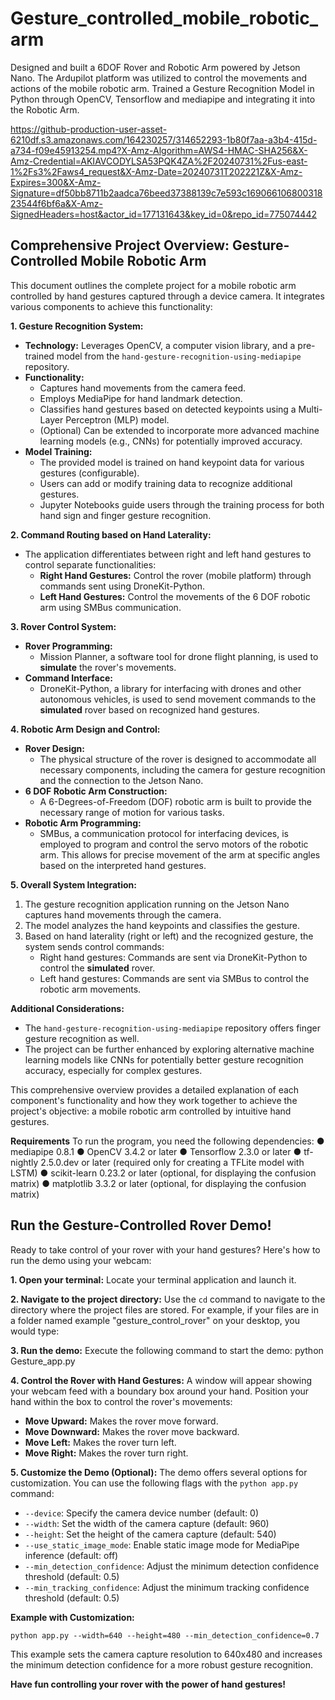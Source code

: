 # Gesture_controlled_mobile_robotic_arm
Designed and built a 6DOF Rover and Robotic Arm powered by Jetson Nano. The Ardupilot platform was utilized to control the movements and actions of the mobile robotic arm. Trained a Gesture Recognition Model in Python through OpenCV, Tensorflow and mediapipe and integrating it into the Robotic Arm.

https://github-production-user-asset-6210df.s3.amazonaws.com/164230257/314652293-1b80f7aa-a3b4-415d-a734-f09e45913254.mp4?X-Amz-Algorithm=AWS4-HMAC-SHA256&X-Amz-Credential=AKIAVCODYLSA53PQK4ZA%2F20240731%2Fus-east-1%2Fs3%2Faws4_request&X-Amz-Date=20240731T202221Z&X-Amz-Expires=300&X-Amz-Signature=df50bb8711b2aadca76beed37388139c7e593c16906610680031823544f6bf6a&X-Amz-SignedHeaders=host&actor_id=177131643&key_id=0&repo_id=775074442

## Comprehensive Project Overview: Gesture-Controlled Mobile Robotic Arm

This document outlines the complete project for a mobile robotic arm controlled by hand gestures captured through a device camera. It integrates various components to achieve this functionality:

**1. Gesture Recognition System:**

* **Technology:** Leverages OpenCV, a computer vision library, and a pre-trained model from the `hand-gesture-recognition-using-mediapipe` repository.
* **Functionality:**
    * Captures hand movements from the camera feed.
    * Employs MediaPipe for hand landmark detection.
    * Classifies hand gestures based on detected keypoints using a Multi-Layer Perceptron (MLP) model.  
    * (Optional) Can be extended to incorporate more advanced machine learning models (e.g., CNNs) for potentially improved accuracy.
* **Model Training:**
    * The provided model is trained on hand keypoint data for various gestures (configurable).
    * Users can add or modify training data to recognize additional gestures.
    * Jupyter Notebooks guide users through the training process for both hand sign and finger gesture recognition.

**2. Command Routing based on Hand Laterality:**

* The application differentiates between right and left hand gestures to control separate functionalities:
    * **Right Hand Gestures:** Control the rover (mobile platform) through commands sent using DroneKit-Python.
    * **Left Hand Gestures:** Control the movements of the 6 DOF robotic arm using SMBus communication.

**3. Rover Control System:**

* **Rover Programming:**
    * Mission Planner, a software tool for drone flight planning, is used to **simulate** the rover's movements.
* **Command Interface:**
    * DroneKit-Python, a library for interfacing with drones and other autonomous vehicles, is used to send movement commands to the **simulated** rover based on recognized hand gestures.

**4. Robotic Arm Design and Control:**

* **Rover Design:**
    * The physical structure of the rover is designed to accommodate all necessary components, including the camera for gesture recognition and the connection to the Jetson Nano.
* **6 DOF Robotic Arm Construction:**
    * A 6-Degrees-of-Freedom (DOF) robotic arm is built to provide the necessary range of motion for various tasks.
* **Robotic Arm Programming:**
    * SMBus, a communication protocol for interfacing devices, is employed to program and control the servo motors of the robotic arm. This allows for precise movement of the arm at specific angles based on the interpreted hand gestures.

**5. Overall System Integration:**

1. The gesture recognition application running on the Jetson Nano captures hand movements through the camera.
2. The model analyzes the hand keypoints and classifies the gesture.
3. Based on hand laterality (right or left) and the recognized gesture, the system sends control commands:
    * Right hand gestures: Commands are sent via DroneKit-Python to control the **simulated** rover.
    * Left hand gestures: Commands are sent via SMBus to control the robotic arm movements.

**Additional Considerations:**

* The `hand-gesture-recognition-using-mediapipe` repository offers finger gesture recognition as well.
* The project can be further enhanced by exploring alternative machine learning models like CNNs for potentially better gesture recognition accuracy, especially for complex gestures.

This comprehensive overview provides a detailed explanation of each component's functionality and how they work together to achieve the project's objective: a mobile robotic arm controlled by intuitive hand gestures. 

**Requirements**
To run the program, you need the following dependencies:
● mediapipe 0.8.1
● OpenCV 3.4.2 or later
● Tensorflow 2.3.0 or later
● tf-nightly 2.5.0.dev or later (required only for creating a TFLite model with
LSTM)
● scikit-learn 0.23.2 or later (optional, for displaying the confusion matrix)
● matplotlib 3.3.2 or later (optional, for displaying the confusion matrix)


## Run the Gesture-Controlled Rover Demo!
Ready to take control of your rover with your hand gestures?  Here's how to run the demo using your webcam:

**1. Open your terminal:**
Locate your terminal application and launch it. 

**2. Navigate to the project directory:**
Use the `cd` command to navigate to the directory where the project files are stored. For example, if your files are in a folder named example "gesture_control_rover" on your desktop, you would type:

**3. Run the demo:**
Execute the following command to start the demo:
python Gesture_app.py

**4. Control the Rover with Hand Gestures:**
A window will appear showing your webcam feed with a boundary box around your hand. Position your hand within the box to control the rover's movements:

* **Move Upward:** Makes the rover move forward.
* **Move Downward:** Makes the rover move backward.
* **Move Left:** Makes the rover turn left.
* **Move Right:** Makes the rover turn right.

**5. Customize the Demo (Optional):**
The demo offers several options for customization. You can use the following flags with the `python app.py` command:

* `--device`: Specify the camera device number (default: 0)
* `--width`: Set the width of the camera capture (default: 960)
* `--height`: Set the height of the camera capture (default: 540)
* `--use_static_image_mode`: Enable static image mode for MediaPipe inference (default: off)
* `--min_detection_confidence`: Adjust the minimum detection confidence threshold (default: 0.5)
* `--min_tracking_confidence`: Adjust the minimum tracking confidence threshold (default: 0.5)

**Example with Customization:**
```
python app.py --width=640 --height=480 --min_detection_confidence=0.7
```

This example sets the camera capture resolution to 640x480 and increases the minimum detection confidence for a more robust gesture recognition.

**Have fun controlling your rover with the power of hand gestures!**
